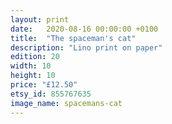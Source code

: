 ```yaml
---
layout: print
date:   2020-08-16 00:00:00 +0100
title:  "The spaceman's cat"
description: "Lino print on paper"
edition: 20
width: 10
height: 10
price: "£12.50"
etsy_id: 855767635
image_name: spacemans-cat
---
```

